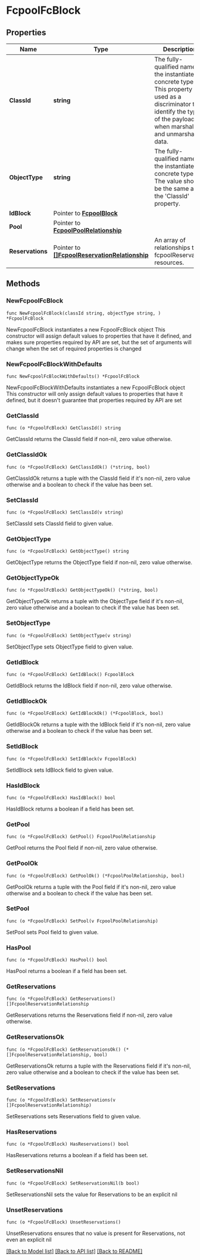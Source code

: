 # FcpoolFcBlock

## Properties

Name | Type | Description | Notes
------------ | ------------- | ------------- | -------------
**ClassId** | **string** | The fully-qualified name of the instantiated, concrete type. This property is used as a discriminator to identify the type of the payload when marshaling and unmarshaling data. | [default to "fcpool.FcBlock"]
**ObjectType** | **string** | The fully-qualified name of the instantiated, concrete type. The value should be the same as the &#39;ClassId&#39; property. | [default to "fcpool.FcBlock"]
**IdBlock** | Pointer to [**FcpoolBlock**](FcpoolBlock.md) |  | [optional] 
**Pool** | Pointer to [**FcpoolPoolRelationship**](FcpoolPoolRelationship.md) |  | [optional] 
**Reservations** | Pointer to [**[]FcpoolReservationRelationship**](FcpoolReservationRelationship.md) | An array of relationships to fcpoolReservation resources. | [optional] [readonly] 

## Methods

### NewFcpoolFcBlock

`func NewFcpoolFcBlock(classId string, objectType string, ) *FcpoolFcBlock`

NewFcpoolFcBlock instantiates a new FcpoolFcBlock object
This constructor will assign default values to properties that have it defined,
and makes sure properties required by API are set, but the set of arguments
will change when the set of required properties is changed

### NewFcpoolFcBlockWithDefaults

`func NewFcpoolFcBlockWithDefaults() *FcpoolFcBlock`

NewFcpoolFcBlockWithDefaults instantiates a new FcpoolFcBlock object
This constructor will only assign default values to properties that have it defined,
but it doesn't guarantee that properties required by API are set

### GetClassId

`func (o *FcpoolFcBlock) GetClassId() string`

GetClassId returns the ClassId field if non-nil, zero value otherwise.

### GetClassIdOk

`func (o *FcpoolFcBlock) GetClassIdOk() (*string, bool)`

GetClassIdOk returns a tuple with the ClassId field if it's non-nil, zero value otherwise
and a boolean to check if the value has been set.

### SetClassId

`func (o *FcpoolFcBlock) SetClassId(v string)`

SetClassId sets ClassId field to given value.


### GetObjectType

`func (o *FcpoolFcBlock) GetObjectType() string`

GetObjectType returns the ObjectType field if non-nil, zero value otherwise.

### GetObjectTypeOk

`func (o *FcpoolFcBlock) GetObjectTypeOk() (*string, bool)`

GetObjectTypeOk returns a tuple with the ObjectType field if it's non-nil, zero value otherwise
and a boolean to check if the value has been set.

### SetObjectType

`func (o *FcpoolFcBlock) SetObjectType(v string)`

SetObjectType sets ObjectType field to given value.


### GetIdBlock

`func (o *FcpoolFcBlock) GetIdBlock() FcpoolBlock`

GetIdBlock returns the IdBlock field if non-nil, zero value otherwise.

### GetIdBlockOk

`func (o *FcpoolFcBlock) GetIdBlockOk() (*FcpoolBlock, bool)`

GetIdBlockOk returns a tuple with the IdBlock field if it's non-nil, zero value otherwise
and a boolean to check if the value has been set.

### SetIdBlock

`func (o *FcpoolFcBlock) SetIdBlock(v FcpoolBlock)`

SetIdBlock sets IdBlock field to given value.

### HasIdBlock

`func (o *FcpoolFcBlock) HasIdBlock() bool`

HasIdBlock returns a boolean if a field has been set.

### GetPool

`func (o *FcpoolFcBlock) GetPool() FcpoolPoolRelationship`

GetPool returns the Pool field if non-nil, zero value otherwise.

### GetPoolOk

`func (o *FcpoolFcBlock) GetPoolOk() (*FcpoolPoolRelationship, bool)`

GetPoolOk returns a tuple with the Pool field if it's non-nil, zero value otherwise
and a boolean to check if the value has been set.

### SetPool

`func (o *FcpoolFcBlock) SetPool(v FcpoolPoolRelationship)`

SetPool sets Pool field to given value.

### HasPool

`func (o *FcpoolFcBlock) HasPool() bool`

HasPool returns a boolean if a field has been set.

### GetReservations

`func (o *FcpoolFcBlock) GetReservations() []FcpoolReservationRelationship`

GetReservations returns the Reservations field if non-nil, zero value otherwise.

### GetReservationsOk

`func (o *FcpoolFcBlock) GetReservationsOk() (*[]FcpoolReservationRelationship, bool)`

GetReservationsOk returns a tuple with the Reservations field if it's non-nil, zero value otherwise
and a boolean to check if the value has been set.

### SetReservations

`func (o *FcpoolFcBlock) SetReservations(v []FcpoolReservationRelationship)`

SetReservations sets Reservations field to given value.

### HasReservations

`func (o *FcpoolFcBlock) HasReservations() bool`

HasReservations returns a boolean if a field has been set.

### SetReservationsNil

`func (o *FcpoolFcBlock) SetReservationsNil(b bool)`

 SetReservationsNil sets the value for Reservations to be an explicit nil

### UnsetReservations
`func (o *FcpoolFcBlock) UnsetReservations()`

UnsetReservations ensures that no value is present for Reservations, not even an explicit nil

[[Back to Model list]](../README.md#documentation-for-models) [[Back to API list]](../README.md#documentation-for-api-endpoints) [[Back to README]](../README.md)


